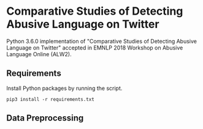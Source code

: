 # Comparative Studies of Detecting Abusive Language on Twitter

Python 3.6.0 implementation of "Comparative Studies of Detecting Abusive Language on Twitter" accepted in EMNLP 2018 Workshop on Abusive Language Online (ALW2).

## Requirements
Install Python packages by running the script.

```
pip3 install -r requirements.txt
```

## Data Preprocessing